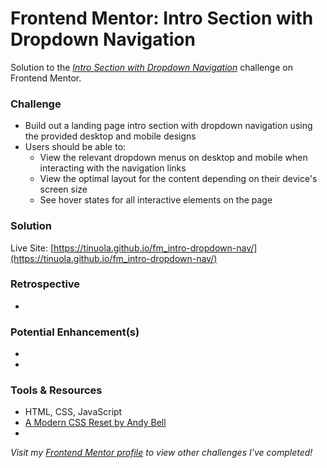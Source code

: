 # Frontend Mentor: Intro Section with Dropdown Navigation
Solution to the _[Intro Section with Dropdown Navigation](https://www.frontendmentor.io/challenges/intro-section-with-dropdown-navigation-ryaPetHE5)_ challenge on Frontend Mentor.


### Challenge
- Build out a landing page intro section with dropdown navigation using the provided desktop and mobile designs
- Users should be able to:
  - View the relevant dropdown menus on desktop and mobile when interacting with the navigation links
  - View the optimal layout for the content depending on their device's screen size
  - See hover states for all interactive elements on the page


### Solution
Live Site: [https://tinuola.github.io/fm_intro-dropdown-nav/](https://tinuola.github.io/fm_intro-dropdown-nav/)


### Retrospective
- 


### Potential Enhancement(s)
- 
- 


### Tools & Resources
- HTML, CSS, JavaScript
- [A Modern CSS Reset by Andy Bell](https://piccalil.li/blog/a-modern-css-reset/)
- []()


_Visit my [Frontend Mentor profile](https://www.frontendmentor.io/profile/tinuola) to view other challenges I've completed!_